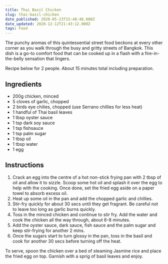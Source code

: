 ```yaml
---
title: Thai Basil Chicken
slug: thai-basil-chicken
date_published: 2020-05-23T15:48:48.000Z
date_updated: 2020-12-12T21:43:12.000Z
tags: Food
---
```


The punchy aromas of this quintessential street food beckons at every other corner as you walk through the busy and gritty streets of Bangkok. This dish is a go-to comfort food that can be cooked up in a flash with a fire-in-the-belly sensation that lingers.

Recipe below for 2 people. About 15 minutes total including preparation.

## Ingredients

- 200g chicken, minced
- 5 cloves of garlic, chopped
- 2 birds eye chilies, chopped (use Serrano chillies for less heat)
- 1 handful of Thai basil leaves
- 1 tbsp oyster sauce
- 1 tsp dark soy sauce
- 1 tsp fishsauce
- 1 tsp palm sugar
- 1 tbsp oil
- 1 tbsp water
- 1 egg

## Instructions

1. Crack an egg into the centre of a hot non-stick frying pan with 2 tbsp of oil and allow it to sizzle. Scoop some hot oil and splash it over the egg to help with the cooking. Once done, set the fried egg aside on a paper towel to absorb excess oil.
2. Heat up some oil in the pan and add the chopped garlic and chillies.
3. Stir-fry quickly for about 30 secs until they get fragrant. Be careful not to leave too long as garlic burns quickly.
4. Toss in the minced chicken and continue to stir fry. Add the water and cook the chicken all the way through, about 6-8 minutes.
5. Add the oyster sauce, dark sauce, fish sauce and the palm sugar and keep stir-frying for another 2 mins.
6. Once the sugars start to turn glossy in the pan, toss in the basil and cook for another 30 secs before turning off the heat.

To serve, spoon the chicken over a bed of steaming Jasmine rice and place the fried egg on top. Garnish with a sprig of basil leaves and enjoy.
